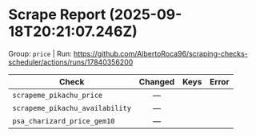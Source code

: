# Scrape Report (2025-09-18T20:21:07.246Z)

Group: `price`  |  Run: https://github.com/AlbertoRoca96/scraping-checks-scheduler/actions/runs/17840356200

| Check | Changed | Keys | Error |
|---|:---:|:--|:--|
| `scrapeme_pikachu_price` | — |  |  |
| `scrapeme_pikachu_availability` | — |  |  |
| `psa_charizard_price_gem10` | — |  |  |

